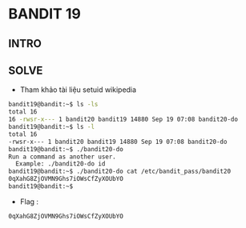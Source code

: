 # BANDIT 19

## INTRO

## SOLVE

- Tham khảo tài liệu setuid wikipedia
```bash
bandit19@bandit:~$ ls -ls
total 16
16 -rwsr-x--- 1 bandit20 bandit19 14880 Sep 19 07:08 bandit20-do
bandit19@bandit:~$ ls -l
total 16
-rwsr-x--- 1 bandit20 bandit19 14880 Sep 19 07:08 bandit20-do
bandit19@bandit:~$ ./bandit20-do
Run a command as another user.
  Example: ./bandit20-do id
bandit19@bandit:~$ ./bandit20-do cat /etc/bandit_pass/bandit20
0qXahG8ZjOVMN9Ghs7iOWsCfZyXOUbYO
bandit19@bandit:~$
```
- Flag :
```
0qXahG8ZjOVMN9Ghs7iOWsCfZyXOUbYO
```
